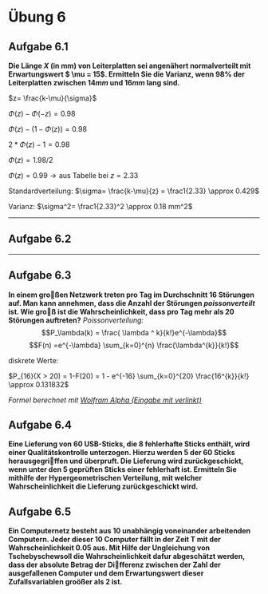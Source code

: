 # Übung 6
## Aufgabe 6.1
**Die Länge $X$ (in mm) von Leiterplatten sei angenähert normalverteilt mit Erwartungswert $ \mu = 15$. Ermitteln Sie die Varianz, wenn 98% der Leiterplatten zwischen $14 mm$ und $16 mm$ lang sind.**

$z= \frac{k-\mu}{\sigma}$

$\Phi(z)- \Phi(-z) = 0.98$

$\Phi(z)- (1-\Phi(z)) = 0.98$

$2*\Phi(z)- 1 = 0.98$

$\Phi(z) = 1.98/2$

$\Phi(z) = 0.99 \rightarrow \text{aus Tabelle bei }z=2.33$

Standardverteilung:
$\sigma= \frac{k-\mu}{z} = \frac1{2.33} \approx 0.429$

Varianz:
$\sigma^2= \frac1{2.33}^2 \approx 0.18 mm^2$

---
## Aufgabe 6.2

---
## Aufgabe 6.3
**In einem großen Netzwerk treten pro Tag im  Durchschnitt 16 Störungen auf. Man kann annehmen, dass die Anzahl der  Störungen *poissonverteilt* ist. Wie groß ist die Wahrscheinlichkeit, dass pro Tag mehr als 20 Störungen auftreten?**
*Poissonverteilung:*
$$P_\lambda(k) = \frac{ \lambda ^ k}{k!}e^{-\lambda}$$
$$F(n) =e^{-\lambda} \sum_{k=0}^{n} \frac{\lambda^{k}}{k!}$$

diskrete Werte:

$P_{16}(X > 20) = 1-F(20) = 1 - e^{-16} \sum_{k=0}^{20} \frac{16^{k}}{k!} \approx 0.131832$

*Formel berechnet mit [Wolfram Alpha (Eingabe mit verlinkt)](http://www.wolframalpha.com/input/?i=1-e%5E%28-16%29+sum%2816%5Ek%2F%28k%21%29%29+k%3D0+to+20)*

## Aufgabe 6.4
**Eine Lieferung von 60 USB-Sticks, die 8 fehlerhafte  Sticks enthält, wird einer Qualitätskontrolle unterzogen.  Hierzu werden 5 der  60 Sticks herausgegriffen und überpruft. Die Lieferung wird zurückgeschickt, wenn unter den 5 geprüften Sticks einer fehlerhaft ist. Ermitteln Sie mithilfe der Hypergeometrischen Verteilung, mit welcher  Wahrscheinlichkeit die Lieferung zurückgeschickt wird.**

## Aufgabe 6.5
**Ein Computernetz besteht aus 10 unabhängig voneinander arbeitenden Computern. Jeder dieser 10 Computer fällt in der Zeit T mit der Wahrscheinlichkeit $0.05$ aus. Mit  Hilfe der Ungleichung von Tschebyschewsoll die Wahrscheinlichkeit dafur abgeschätzt werden, dass der absolute Betrag der Differenz zwischen der Zahl der  ausgefallenen Computer und dem Erwartungswert dieser Zufallsvariablen groößer als 2 ist.**
